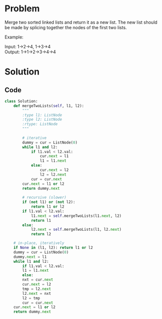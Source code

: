 # Problem

Merge two sorted linked lists and return it as a new list. The new list should be made by splicing together the nodes of the first two lists.

Example:

Input: 1->2->4, 1->3->4  
Output: 1->1->2->3->4->4

# Solution

## Code

```python
class Solution:
    def mergeTwoLists(self, l1, l2):
        """
        :type l1: ListNode
        :type l2: ListNode
        :rtype: ListNode
        """
        
        # iterative
        dummy = cur = ListNode(0)
        while l1 and l2:
            if l1.val < l2.val:
                cur.next = l1
                l1 = l1.next
            else:
                cur.next = l2
                l2 = l2.next
            cur = cur.next
        cur.next = l1 or l2
        return dummy.next
    
        # recursive (slower)
        if (not l1) or (not l2):
            return l1 or l2
        if l1.val < l2.val:
            l1.next = self.mergeTwoLists(l1.next, l2)
            return l1
        else:
            l2.next = self.mergeTwoLists(l1, l2.next)
            return l2

	# in-place, iteratively
	if None in (l1, l2): return l1 or l2
	dummy = cur = ListNode(0)
	dummy.next = l1
	while l1 and l2:
	    if l1.val < l2.val:
		l1 = l1.next
	    else:
		nxt = cur.next
		cur.next = l2
		tmp = l2.next
		l2.next = nxt
		l2 = tmp
	    cur = cur.next
	cur.next = l1 or l2
	return dummy.next
```
